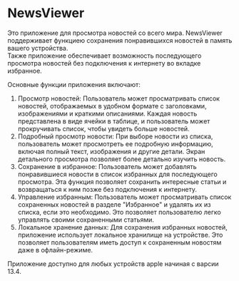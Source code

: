 # NewsViewer

Это приложение для просмотра новостей со всего мира. 
NewsViewer поддерживает функциею сохранения понравившихся новостей в память вашего устройства.  
Также приложение обеспечивает возможность последующего просмотра новостей без подключения к интернету во вкладке избранное.

Основные функции приложения включают:

1. Просмотр новостей: Пользователь может просматривать список новостей, отображаемых в удобном формате с заголовками, изображениями и краткими описаниями. 
Каждая новость представлена в виде ячейки в таблице, и пользователь может прокручивать список, чтобы увидеть больше новостей.
2. Подробный просмотр новости: При выборе новости из списка, пользователь может просмотреть ее подробную информацию, включая полный текст, изображения и другие детали. 
Экран детального просмотра позволяет более детально изучить новость.
3. Сохранение в избранное: Пользователь может добавлять понравившиеся новости в список избранных для последующего просмотра. 
Эта функция позволяет сохранить интересные статьи и возвращаться к ним позже без подключения к интернету.
4. Управление избранным: Пользователь может просматривать список сохраненных новостей в разделе "Избранное" и удалять их из списка, если это необходимо. 
Это позволяет пользователю легко управлять своими сохраненными статьями.
5. Локальное хранение данных: Для сохранения избранных новостей, приложение использует локальное хранилище на устройстве. 
Это позволяет пользователям иметь доступ к сохраненным новостям даже в офлайн-режиме.


Приложение доступно для любых устройств apple начиная с варсии 13.4.
